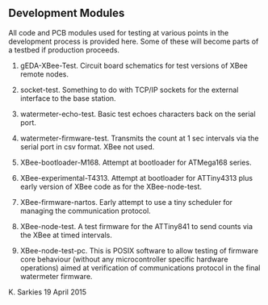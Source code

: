 Development Modules
-------------------

All code and PCB modules used for testing at various points in the development
process is provided here. Some of these will become parts of a testbed if
production proceeds.

1. gEDA-XBee-Test. Circuit board schematics for test versions of XBee remote nodes.

2. socket-test. Something to do with TCP/IP sockets for the external interface
   to the base station.

3. watermeter-echo-test. Basic test echoes characters back on the serial port.

4. watermeter-firmware-test. Transmits the count at 1 sec intervals via the
   serial port in csv format. XBee not used.

5. XBee-bootloader-M168. Attempt at bootloader for ATMega168 series.

6. XBee-experimental-T4313. Attempt at bootloader for ATTiny4313 plus early
   version of XBee code as for the XBee-node-test.

7. XBee-firmware-nartos. Early attempt to use a tiny scheduler for managing the
   communication protocol.

8. XBee-node-test. A test firmware for the ATTiny841 to send counts via the XBee
   at timed intervals.

9. XBee-node-test-pc. This is POSIX software to allow testing of firmware core
   behaviour (without any microcontroller specific hardware operations) aimed
   at verification of communications protocol in the final watermeter firmware.

K. Sarkies
19 April 2015

